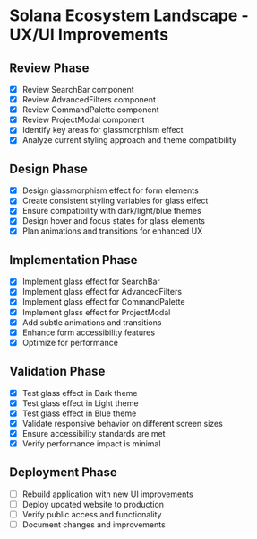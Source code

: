 # Solana Ecosystem Landscape - UX/UI Improvements

## Review Phase
- [x] Review SearchBar component
- [x] Review AdvancedFilters component
- [x] Review CommandPalette component
- [x] Review ProjectModal component
- [x] Identify key areas for glassmorphism effect
- [x] Analyze current styling approach and theme compatibility

## Design Phase
- [x] Design glassmorphism effect for form elements
- [x] Create consistent styling variables for glass effect
- [x] Ensure compatibility with dark/light/blue themes
- [x] Design hover and focus states for glass elements
- [x] Plan animations and transitions for enhanced UX

## Implementation Phase
- [x] Implement glass effect for SearchBar
- [x] Implement glass effect for AdvancedFilters
- [x] Implement glass effect for CommandPalette
- [x] Implement glass effect for ProjectModal
- [x] Add subtle animations and transitions
- [x] Enhance form accessibility features
- [x] Optimize for performance

## Validation Phase
- [x] Test glass effect in Dark theme
- [x] Test glass effect in Light theme
- [x] Test glass effect in Blue theme
- [x] Validate responsive behavior on different screen sizes
- [x] Ensure accessibility standards are met
- [x] Verify performance impact is minimal

## Deployment Phase
- [ ] Rebuild application with new UI improvements
- [ ] Deploy updated website to production
- [ ] Verify public access and functionality
- [ ] Document changes and improvements
